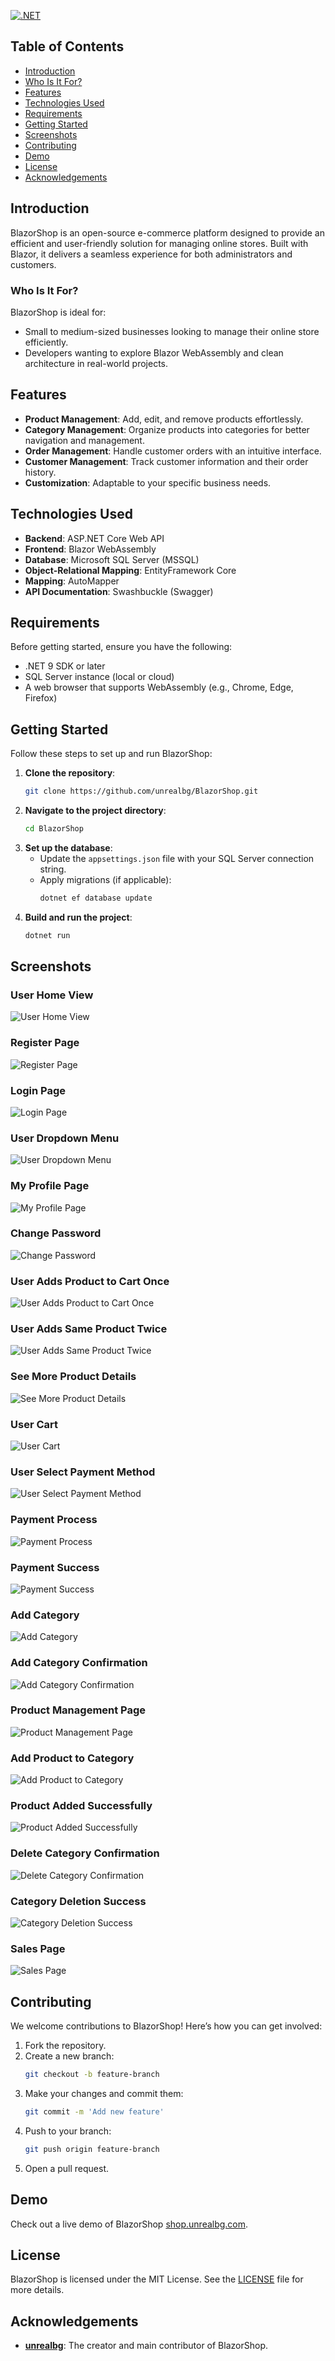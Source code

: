 [![.NET](https://github.com/unrealbg/BlazorShop/actions/workflows/dotnet.yml/badge.svg)](https://github.com/unrealbg/BlazorShop/actions/workflows/dotnet.yml)

## Table of Contents
- [Introduction](#introduction)
- [Who Is It For?](#who-is-it-for)
- [Features](#features)
- [Technologies Used](#technologies-used)
- [Requirements](#requirements)
- [Getting Started](#getting-started)
- [Screenshots](#screenshots)
- [Contributing](#contributing)
- [Demo](#demo)
- [License](#license)
- [Acknowledgements](#acknowledgements)

## Introduction
BlazorShop is an open-source e-commerce platform designed to provide an efficient and user-friendly solution for managing online stores. Built with Blazor, it delivers a seamless experience for both administrators and customers.

### Who Is It For?
BlazorShop is ideal for:
- Small to medium-sized businesses looking to manage their online store efficiently.
- Developers wanting to explore Blazor WebAssembly and clean architecture in real-world projects.

## Features
- **Product Management**: Add, edit, and remove products effortlessly.
- **Category Management**: Organize products into categories for better navigation and management.
- **Order Management**: Handle customer orders with an intuitive interface.
- **Customer Management**: Track customer information and their order history.
- **Customization**: Adaptable to your specific business needs.

## Technologies Used
- **Backend**: ASP.NET Core Web API
- **Frontend**: Blazor WebAssembly
- **Database**: Microsoft SQL Server (MSSQL)
- **Object-Relational Mapping**: EntityFramework Core
- **Mapping**: AutoMapper
- **API Documentation**: Swashbuckle (Swagger)

## Requirements
Before getting started, ensure you have the following:
- .NET 9 SDK or later
- SQL Server instance (local or cloud)
- A web browser that supports WebAssembly (e.g., Chrome, Edge, Firefox)

## Getting Started
Follow these steps to set up and run BlazorShop:

1. **Clone the repository**:
    ```sh
    git clone https://github.com/unrealbg/BlazorShop.git
    ```
2. **Navigate to the project directory**:
    ```sh
    cd BlazorShop
    ```
3. **Set up the database**:
    - Update the `appsettings.json` file with your SQL Server connection string.
    - Apply migrations (if applicable):
      ```sh
      dotnet ef database update
      ```
4. **Build and run the project**:
    ```sh
    dotnet run
    ```
## Screenshots

### User Home View
![User Home View](https://vps.unrealbg.com/blazorblog/UserHomeView.png)

### Register Page
![Register Page](https://vps.unrealbg.com/blazorblog/RegisterPage.png)

### Login Page
![Login Page](https://vps.unrealbg.com/blazorblog/LoginPage.png)

### User Dropdown Menu
![User Dropdown Menu](https://vps.unrealbg.com/blazorblog/UserDropDown.png)

### My Profile Page
![My Profile Page](https://vps.unrealbg.com/blazorblog/MyProfilePage.png)

### Change Password
![Change Password](https://vps.unrealbg.com/blazorblog/ChangePassword.png)

### User Adds Product to Cart Once
![User Adds Product to Cart Once](https://vps.unrealbg.com/blazorblog/UserAddProductToCardOnce.png)

### User Adds Same Product Twice
![User Adds Same Product Twice](https://vps.unrealbg.com/blazorblog/UserAddSameProductTwice.png)

### See More Product Details
![See More Product Details](https://vps.unrealbg.com/blazorblog/SeeMore.png)

### User Cart
![User Cart](https://vps.unrealbg.com/blazorblog/UserCart.png)

### User Select Payment Method
![User Select Payment Method](https://vps.unrealbg.com/blazorblog/UserSelectPaymentMethod.png)

### Payment Process
![Payment Process](https://vps.unrealbg.com/blazorblog/Paying.png)

### Payment Success
![Payment Success](https://vps.unrealbg.com/blazorblog/PaymentSuccess.png)

### Add Category
![Add Category](https://vps.unrealbg.com/blazorblog/AddCategory.png)

### Add Category Confirmation
![Add Category Confirmation](https://vps.unrealbg.com/blazorblog/AddCategory2.png)

### Product Management Page
![Product Management Page](https://vps.unrealbg.com/blazorblog/AddProductPage.png)

### Add Product to Category
![Add Product to Category](https://vps.unrealbg.com/blazorblog/AddProductToCategory.png)

### Product Added Successfully
![Product Added Successfully](https://vps.unrealbg.com/blazorblog/ProductAddedSusscessfully.png)

### Delete Category Confirmation
![Delete Category Confirmation](https://vps.unrealbg.com/blazorblog/DeleteCategoty.png)

### Category Deletion Success
![Category Deletion Success](https://vps.unrealbg.com/blazorblog/CategoryDeleteSuccessfully.png)

### Sales Page
![Sales Page](https://vps.unrealbg.com/blazorblog/SalesPage.png)

## Contributing
We welcome contributions to BlazorShop! Here’s how you can get involved:
1. Fork the repository.
2. Create a new branch:
    ```sh
    git checkout -b feature-branch
    ```
3. Make your changes and commit them:
    ```sh
    git commit -m 'Add new feature'
    ```
4. Push to your branch:
    ```sh
    git push origin feature-branch
    ```
5. Open a pull request.

## Demo
Check out a live demo of BlazorShop [shop.unrealbg.com](https://shop.unrealbg.com).

## License
BlazorShop is licensed under the MIT License. See the [LICENSE](./LICENSE) file for more details.

## Acknowledgements
- **[unrealbg](https://github.com/unrealbg)**: The creator and main contributor of BlazorShop.
